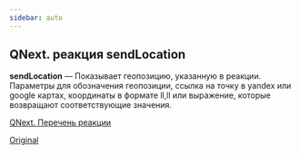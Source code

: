 ```yaml
---
sidebar: auto
---
```


## QNext. реакция sendLocation

**sendLocation** — Показывает геопозицию, указанную в реакции. Параметры для обозначения геопозиции, ссылка на точку в yandex или google картах, координаты в формате ll,ll или выражение, которые возвращают соответствующие значения.



[QNext. Перечень реакции](/docs-test/ph/reactions)

[Original](https://telegra.ph/QNext-admin-reaction-sendLocation-05-09)